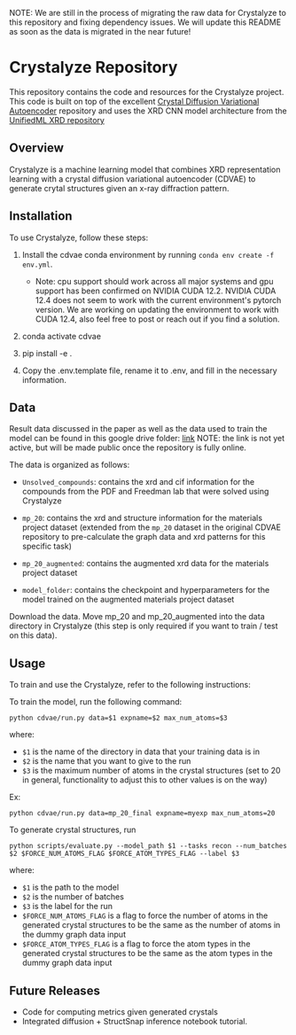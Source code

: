 NOTE: We are still in the process of migrating the raw data for Crystalyze to this repository and fixing dependency issues. We will update this README as soon as the data is migrated in the near future!

# Crystalyze Repository

This repository contains the code and resources for the Crystalyze project. This code is built on top of the excellent [Crystal Diffusion Variational Autoencoder](https://github.com/txie-93/cdvae) repository and uses the XRD CNN model architecture from the [UnifiedML XRD repository](https://github.com/AGI-init/XRDs/tree/main)

## Overview

Crystalyze is a machine learning model that combines XRD representation learning with a crystal diffusion variational autoencoder (CDVAE) to generate crytal structures given an x-ray diffraction pattern. 

## Installation

To use Crystalyze, follow these steps:

1. Install the cdvae conda environment by running `conda env create -f env.yml`. 
    * Note: cpu support should work across all major systems and gpu support has been confirmed on NVIDIA CUDA 12.2. NVIDIA CUDA 12.4 does not seem to work with the current environment's pytorch version.
    We are working on updating the environment to work with CUDA 12.4, also feel free to post or reach out if you find a solution. 

2. conda activate cdvae

3. pip install -e .

4. Copy the .env.template file, rename it to .env, and fill in the necessary information.

## Data 

Result data discussed in the paper as well as the data used to train the model can be found in this google drive folder: [link](https://drive.google.com/drive/u/0/folders/1iANYLKp4pscNSA1VirSSSrPnt-2BNfzx) NOTE: the link is not yet active, but will be made public once the repository is fully online. 

The data is organized as follows:

- `Unsolved_compounds`: contains the xrd and cif information for the compounds from the PDF and Freedman lab that were solved using Crystalyze

- `mp_20`: contains the xrd and structure information for the materials project dataset (extended from the `mp_20` dataset in the original CDVAE repository to pre-calculate the graph data and xrd patterns for this specific task)

- `mp_20_augmented`: contains the augmented xrd data for the materials project dataset 

- `model_folder`: contains the checkpoint and hyperparameters for the model trained on the augmented materials project dataset

Download the data. Move mp_20 and mp_20_augmented into the data directory in Crystalyze (this step is only required if you want to train / test on this data). 

## Usage

To train and use the Crystalyze, refer to the following instructions:

To train the model, run the following command:

```python cdvae/run.py data=$1 expname=$2 max_num_atoms=$3```

where: 
- `$1` is the name of the directory in data that your training data is in 
- `$2` is the name that you want to give to the run 
- `$3` is the maximum number of atoms in the crystal structures (set to 20 in general, functionality to adjust this to other values is on the way)

Ex: 

```python cdvae/run.py data=mp_20_final expname=myexp max_num_atoms=20```

To generate crystal structures, run 

```python scripts/evaluate.py --model_path $1 --tasks recon --num_batches $2 $FORCE_NUM_ATOMS_FLAG $FORCE_ATOM_TYPES_FLAG --label $3 ```

where:
- `$1` is the path to the model
- `$2` is the number of batches
- `$3` is the label for the run
- `$FORCE_NUM_ATOMS_FLAG` is a flag to force the number of atoms in the generated crystal structures to be the same as the number of atoms in the dummy graph data input
- `$FORCE_ATOM_TYPES_FLAG` is a flag to force the atom types in the generated crystal structures to be the same as the atom types in the dummy graph data input

## Future Releases 
* Code for computing metrics given generated crystals
* Integrated diffusion + StructSnap inference notebook tutorial. 
